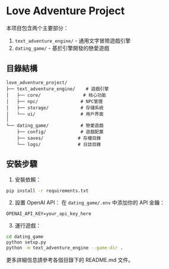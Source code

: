 # Love Adventure Project

本项目包含两个主要部分：

1. `text_adventure_engine/` - 通用文字冒險遊戲引擎
2. `dating_game/` - 基於引擎開發的戀愛遊戲

## 目錄結構

```
love_adventure_project/
├── text_adventure_engine/    # 遊戲引擎
│   ├── core/                # 核心功能
│   ├── npc/                # NPC管理
│   ├── storage/            # 存儲系統
│   └── ui/                 # 用戶界面
│
└── dating_game/            # 戀愛遊戲
    ├── config/             # 遊戲配置
    ├── saves/             # 存檔目錄
    └── logs/              # 日誌目錄
```

## 安裝步驟

1. 安裝依賴：
```bash
pip install -r requirements.txt
```

2. 設置 OpenAI API：
在 `dating_game/.env` 中添加你的 API 金鑰：
```
OPENAI_API_KEY=your_api_key_here
```

3. 運行遊戲：
```bash
cd dating_game
python setup.py
python -m text_adventure_engine --game-dir .
```

更多詳細信息請參考各個目錄下的 README.md 文件。